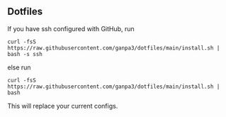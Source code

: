 ## Dotfiles

If you have ssh configured with GitHub, run
```
curl -fsS https://raw.githubusercontent.com/ganpa3/dotfiles/main/install.sh | bash -s ssh
```
else run
```
curl -fsS https://raw.githubusercontent.com/ganpa3/dotfiles/main/install.sh | bash
```
This will replace your current configs.
